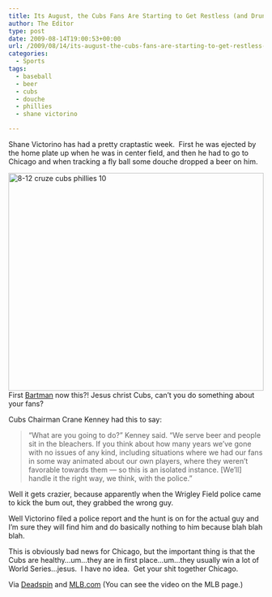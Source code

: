 ```yaml
---
title: Its August, the Cubs Fans Are Starting to Get Restless (and Drunk)
author: The Editor
type: post
date: 2009-08-14T19:00:53+00:00
url: /2009/08/14/its-august-the-cubs-fans-are-starting-to-get-restless-and-drunk/
categories:
  - Sports
tags:
  - baseball
  - beer
  - cubs
  - douche
  - phillies
  - shane victorino

---
```

Shane Victorino has had a pretty craptastic week.  First he was ejected by the home plate up when he was in center field, and then he had to go to Chicago and when tracking a fly ball some douche dropped a beer on him.

[<img class="aligncenter size-full wp-image-1370" title="8-12 cruze cubs phillies 10" src="http://punchingkitty.com/wp-content/uploads/2009/08/504x_raul-ibanez-beer-wrigley-thumb-660x562-10524.jpg" alt="8-12 cruze cubs phillies 10" width="504" height="429" srcset="http://media.punchingkitty.com/wordpress/2009/08/504x_raul-ibanez-beer-wrigley-thumb-660x562-10524.jpg 504w, http://media.punchingkitty.com/wordpress/2009/08/504x_raul-ibanez-beer-wrigley-thumb-660x562-10524-300x255.jpg 300w" sizes="(max-width: 504px) 100vw, 504px" />][1]First [Bartman][2] now this?! Jesus christ Cubs, can&#8217;t you do something about your fans?

Cubs Chairman Crane Kenney had this to say:

> &#8220;What are you going to do?&#8221; Kenney said. &#8220;We serve beer and people sit in the bleachers. If you think about how many years we&#8217;ve gone with no issues of any kind, including situations where we had our fans in some way animated about our own players, where they weren&#8217;t favorable towards them &#8212; so this is an isolated instance. [We&#8217;ll] handle it the right way, we think, with the police.&#8221;

Well it gets crazier, because apparently when the Wrigley Field police came to kick the bum out, they grabbed the wrong guy.

Well Victorino filed a police report and the hunt is on for the actual guy and I&#8217;m sure they will find him and do basically nothing to him because blah blah blah.

This is obviously bad news for Chicago, but the important thing is that the Cubs are healthy&#8230;um&#8230;they are in first place&#8230;um&#8230;they usually win a lot of World Series&#8230;jesus.  I have no idea.  Get your shit together Chicago.

Via [Deadspin][3] and [MLB.com][4] (You can see the video on the MLB page.)

 [1]: http://punchingkitty.com/wp-content/uploads/2009/08/504x_raul-ibanez-beer-wrigley-thumb-660x562-10524.jpg
 [2]: http://en.wikipedia.org/wiki/Steve_Bartman_incident
 [3]: http://deadspin.com/5336293/stay-classy-cubs-fans-update
 [4]: http://www.mlb.com/news/article.jsp?ymd=20090813&content_id=6406818&vkey=news_mlb&fext=.jsp&c_id=mlb